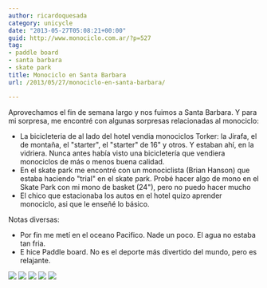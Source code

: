 ```yaml
---
author: ricardoquesada
category: unicycle
date: "2013-05-27T05:08:21+00:00"
guid: http://www.monociclo.com.ar/?p=527
tag:
- paddle board
- santa barbara
- skate park
title: Monociclo en Santa Barbara
url: /2013/05/27/monociclo-en-santa-barbara/

---
```


Aprovechamos el fin de semana largo y nos fuimos a Santa Barbara. Y para mi
sorpresa, me encontré con algunas sorpresas relacionadas al monociclo:

- La bicicleteria de al lado del hotel vendia monociclos Torker: la Jirafa, el
  de montaña, el "starter", el "starter" de 16" y otros. Y estaban ahí, en la
  vidriera. Nunca antes había visto una bicicletería que vendiera monociclos de
  más o menos buena calidad.
- En el skate park me encontré con un monociclista (Brian Hanson) que estaba
  haciendo "trial" en el skate park. Probé hacer algo de mono en el Skate Park
  con mi mono de basket (24"), pero no puedo hacer mucho
- El chico que estacionaba los autos en el hotel quizo aprender monociclo, asi
  que le enseñé lo básico.

Notas diversas:

- Por fin me metí en el oceano Pacifico. Nade un poco. El agua no estaba tan
  fria.
- E hice Paddle board. No es el deporte más divertido del mundo, pero es
  relajante.

![](/images/monociclo-en-santa-barbara-1.jpg)
![](/images/monociclo-en-santa-barbara-2.jpg)
![](/images/monociclo-en-santa-barbara-3.jpg)
![](/images/monociclo-en-santa-barbara-4.jpg)
![](/images/monociclo-en-santa-barbara-5.jpg)
